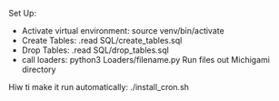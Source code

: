 Set Up:
- Activate virtual environment: source venv/bin/activate
- Create Tables: .read SQL/create_tables.sql
- Drop Tables: .read SQL/drop_tables.sql
- call loaders: python3 Loaders/filename.py
Run files out Michigami directory

Hiw ti make it run automatically:
./install_cron.sh